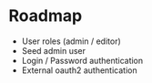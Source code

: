# Roadmap

- User roles (admin / editor)
- Seed admin user
- Login / Password authentication
- External oauth2 authentication
